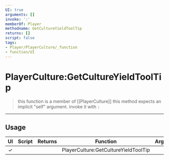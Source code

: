 ```yaml
---
UI: true
arguments: []
invoke: ':'
memberOf: Player
methodname: GetCultureYieldToolTip
returns: []
script: false
tags:
- Player/PlayerCulture/_function
- function/UI
---
```

# PlayerCulture:GetCultureYieldToolTip
> this function is a member of [[PlayerCulture]]
> this method expects an implicit "self" argument. invoke it with `:`
-----
## Usage
|  UI | Script | Returns | Function | Arguments |
|:---:|:------:|-------:|:--------:|:---------|
|✓| ||PlayerCulture:GetCultureYieldToolTip||
